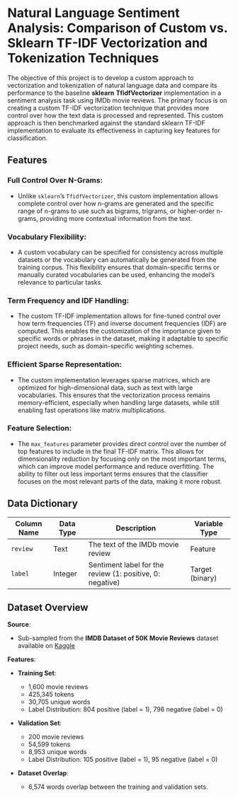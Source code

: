 # Natural Language Sentiment Analysis: Comparison of Custom vs. Sklearn TF-IDF Vectorization and Tokenization Techniques
The objective of this project is to develop a custom approach to vectorization and tokenization of natural language data and compare its performance to the baseline **sklearn** **TfidfVectorizer** implementation in a sentiment analysis task using IMDb movie reviews. The primary focus is on creating a custom TF-IDF vectorization technique that provides more control over how the text data is processed and represented. This custom approach is then benchmarked against the standard sklearn TF-IDF implementation to evaluate its effectiveness in capturing key features for classification.

## Features
### Full Control Over N-Grams:
- Unlike `sklearn`’s `TfidfVectorizer`, this custom implementation allows complete control over how n-grams are generated and the specific range of n-grams to use such as bigrams, trigrams, or higher-order n-grams, providing more contextual information from the text.

### Vocabulary Flexibility:
- A custom vocabulary can be specified for consistency across multiple datasets or the vocabulary can automatically be generated from the training corpus. This flexibility ensures that domain-specific terms or manually curated vocabularies can be used, enhancing the model’s relevance to particular tasks.

### Term Frequency and IDF Handling:
- The custom TF-IDF implementation allows for fine-tuned control over how term frequencies (TF) and inverse document frequencies (IDF) are computed. This enables the customization of the importance given to specific words or phrases in the dataset, making it adaptable to specific project needs, such as domain-specific weighting schemes.

### Efficient Sparse Representation:
- The custom implementation leverages sparse matrices, which are optimized for high-dimensional data, such as text with large vocabularies. This ensures that the vectorization process remains memory-efficient, especially when handling large datasets, while still enabling fast operations like matrix multiplications.

### Feature Selection:
- The `max_features` parameter provides direct control over the number of top features to include in the final TF-IDF matrix. This allows for dimensionality reduction by focusing only on the most important terms, which can improve model performance and reduce overfitting. The ability to filter out less important terms ensures that the classifier focuses on the most relevant parts of the data, making it more robust.

## Data Dictionary

| **Column Name** | **Data Type** | **Description**                              | **Variable Type**  |
|-----------------|---------------|----------------------------------------------|--------------------|
| `review`        | Text          | The text of the IMDb movie review            | Feature            |
| `label`         | Integer       | Sentiment label for the review (1: positive, 0: negative) | Target (binary)    |

## Dataset Overview

**Source**:  
- Sub-sampled from the **IMDB Dataset of 50K Movie Reviews** dataset available on [Kaggle](https://www.kaggle.com/datasets/lakshmi25npathi/imdb-dataset-of-50k-movie-reviews)

**Features**:
- **Training Set**:  
  - 1,600 movie reviews  
  - 425,345 tokens  
  - 30,705 unique words  
  - Label Distribution: 804 positive (label = 1), 796 negative (label = 0)  

- **Validation Set**:  
  - 200 movie reviews  
  - 54,599 tokens  
  - 8,953 unique words  
  - Label Distribution: 105 positive (label = 1), 95 negative (label = 0)

- **Dataset Overlap**:
  - 6,574 words overlap between the training and validation sets.

